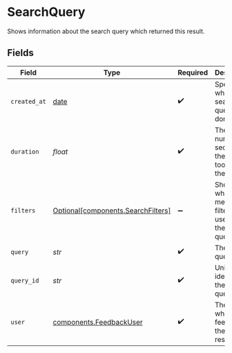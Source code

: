 # SearchQuery

Shows information about the search query which returned this result.


## Fields

| Field                                                                          | Type                                                                           | Required                                                                       | Description                                                                    |
| ------------------------------------------------------------------------------ | ------------------------------------------------------------------------------ | ------------------------------------------------------------------------------ | ------------------------------------------------------------------------------ |
| `created_at`                                                                   | [date](https://docs.python.org/3/library/datetime.html#date-objects)           | :heavy_check_mark:                                                             | Specifies when the search query was done.                                      |
| `duration`                                                                     | *float*                                                                        | :heavy_check_mark:                                                             | The number of seconds the pipeline took to find the answer.                    |
| `filters`                                                                      | [Optional[components.SearchFilters]](../../models/components/searchfilters.md) | :heavy_minus_sign:                                                             | Shows which metadata filters were used for the search query.                   |
| `query`                                                                        | *str*                                                                          | :heavy_check_mark:                                                             | The search query                                                               |
| `query_id`                                                                     | *str*                                                                          | :heavy_check_mark:                                                             | Unique identifier of the search query.                                         |
| `user`                                                                         | [components.FeedbackUser](../../models/components/feedbackuser.md)             | :heavy_check_mark:                                                             | The user who gave feedback to the search result.                               |